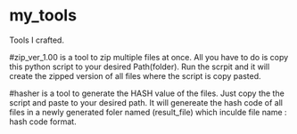 # my_tools
Tools I crafted.

#zip_ver_1.00 is a tool to zip multiple files at once.
All you have to do is copy this python script to your desired Path(folder).
Run the scrpit and it will create the zipped version of all files where the script is copy pasted.

#hasher is a tool to generate the HASH value of the files.
Just copy the the script and paste to your desired path.
It will genereate the hash code of all files in a newly generated foler named (result_file) which inculde file name : hash code format.
